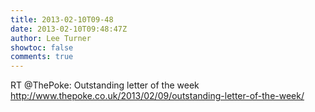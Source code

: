 ```yaml
---
title: 2013-02-10T09-48
date: 2013-02-10T09:48:47Z
author: Lee Turner
showtoc: false
comments: true
---
```


RT @ThePoke: Outstanding letter of the week http://www.thepoke.co.uk/2013/02/09/outstanding-letter-of-the-week/

